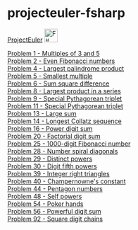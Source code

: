 # projecteuler-fsharp
<a href = "https://projecteuler.net/">ProjectEuler</a>  <a href ="http://fsharp.org/"><img height=30 width=30 alt="F# Logo" src=http://fsharp.org/img/logo.png></img></a>
<p>
<a href = "https://projecteuler.net/problem=1">Problem 1 - Multiples of 3 and 5</a>
<br>
<a href = "https://projecteuler.net/problem=2">Problem 2 - Even Fibonacci numbers</a>
<br>
<a href = "https://projecteuler.net/problem=4">Problem 4 - Largest palindrome product</a>
<br>
<a href = "https://projecteuler.net/problem=5">Problem 5 - Smallest multiple</a>
<br>
<a href = "https://projecteuler.net/problem=6">Problem 6 - Sum square difference</a>
<br>
<a href = "https://projecteuler.net/problem=8">Problem 8 - Largest product in a series</a>
<br>
<a href = "https://projecteuler.net/problem=9">Problem 9 - Special Pythagorean triplet</a>
<br>
<a href = "https://projecteuler.net/problem=11">Problem 11 - Special Pythagorean triplet</a>
<br>
<a href = "https://projecteuler.net/problem=13">Problem 13 - Large sum</a>
<br>
<a href = "https://projecteuler.net/problem=14">Problem 14 - Longest Collatz sequence</a>
<br>
<a href = "https://projecteuler.net/problem=16">Problem 16 - Power digit sum</a>
<br>
<a href = "https://projecteuler.net/problem=20">Problem 20 - Factorial digit sum</a>
<br>
<a href = "https://projecteuler.net/problem=25">Problem 25 - 1000-digit Fibonacci number</a>
<br>
<a href = "https://projecteuler.net/problem=28">Problem 28 - Number spiral diagonals</a>
<br>
<a href = "https://projecteuler.net/problem=29">Problem 29 - Distinct powers</a>
<br>
<a href = "https://projecteuler.net/problem=30">Problem 30 - Digit fifth powers</a>
<br>
<a href = "https://projecteuler.net/problem=39">Problem 39 - Integer right triangles</a>
<br>
<a href = "https://projecteuler.net/problem=40">Problem 40 - Champernowne's constant</a>
<br>
<a href = "https://projecteuler.net/problem=44">Problem 44 - Pentagon numbers</a>
<br>
<a href = "https://projecteuler.net/problem=48">Problem 48 - Self powers</a>
<br>
<a href = "https://projecteuler.net/problem=54">Problem 54 - Poker hands</a>
<br>
<a href = "https://projecteuler.net/problem=56">Problem 56 - Powerful digit sum</a>
<br>
<a href = "https://projecteuler.net/problem=92">Problem 92 - Square digit chains</a>
</p>


